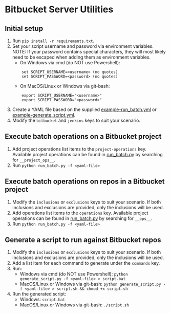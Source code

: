 # Bitbucket Server Utilities

## Initial setup

1. Run `pip install -r requirements.txt`.
2. Set your script username and password via environment variables.  NOTE: If your password contains special characters,
they will most likely need to be escaped when adding them as environment variables.
    - On Windows via cmd (do NOT use Powershell):
    ```
        set SCRIPT_USERNAME=<username> (no quotes)
        set SCRIPT_PASSWORD=<password> (no quotes)
    ```
    - On MacOS/Linux or Windows via git-bash:
    ```
        export SCRIPT_USERNAME="<username>"
        export SCRIPT_PASSWORD="<password>"
    ```
3. Create a YAML file based on the supplied [example-run_batch.yml](example-run_batch.yml) or [example-generate_script.yml](example-generate_script.yml).
4. Modify the `bitbucket` and `jenkins` keys to suit your scenario.

## Execute batch operations on a Bitbucket project

1. Add project operations list items to the `project-operations` key.  Available project operations can be found in [run_batch.py](run_batch.py) by searching for `__project_ops__`.
2. Run `python run_batch.py -f <yaml-file>`

## Execute batch operations on repos in a Bitbucket project

1. Modify the `inclusions` or `exclusions` keys to suit your scenario.  If both inclusions and exclusions are provided, only the inclusions will be used.
2. Add operations list items to the `operations` key.  Available project operations can be found in [run_batch.py](run_batch.py) by searching for `__ops__`.
3. Run `python run_batch.py -f <yaml-file>`

## Generate a script to run against Bitbucket repos

1. Modify the `inclusions` or `exclusions` keys to suit your scenario.  If both inclusions and exclusions are provided, only the inclusions will be used.
2. Add a list item for each command to generate under the `commands` key.
3. Run:
    - Windows via cmd (do NOT use Powershell): `python generate_script.py -f <yaml-file> > script.bat`
    - MacOS/Linux or Windows via git-bash: `python generate_script.py -f <yaml-file> > script.sh && chmod +x script.sh`
4. Run the generated script:
    - Windows: `script.bat`
    - MacOS/Linux or Windows via git-bash: `./script.sh`